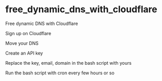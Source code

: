 # free_dynamic_dns_with_cloudflare
Free dynamic DNS with Cloudflare


Sign up on Cloudflare

Move your DNS

Create an API key

Replace the key, email, domain in the bash script with yours

Run the bash script with cron every few hours or so


